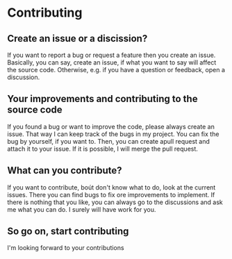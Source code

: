 # Contributing
## Create an issue or a discission?
If you want to report a bug or request a feature then you create an issue. Basically, you can say, create an issue, if what you want to say will affect the source code. Otherwise,
e.g. if you have a question or feedback, open a discussion.
## Your improvements and contributing to the source code
If you found a bug or want to improve the code, please always create an issue. That way I can keep track of the bugs in my project. You can fix the bug by yourself, if you want
to. Then, you can create apull request and attach it to your issue. If it is possible, I will merge the pull request.
## What can you contribute?
If you want to contribute, boút don't know what to do, look at the current issues. There you can find bugs to fix ore improvements to implement. If there is nothing that you like,
you can always go to the discussions and ask me what you can do. I surely will have work for you.
## So go on, start contributing
I'm looking forward to your contributions
